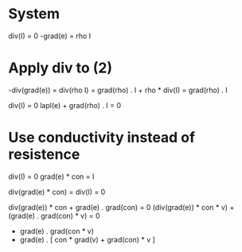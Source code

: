 
# System

div(I) = 0
-grad(e) = rho I


# Apply div to (2)

-div(grad(e)) = div(rho I) = grad(rho) . I + rho * div(I) = grad(rho) . I

div(I) = 0
lapl(e) + grad(rho) . I = 0

# Use conductivity instead of resistence

div(I) = 0
grad(e) * con = I

div(grad(e) * con) = div(I) = 0

div(grad(e)) * con + grad(e) . grad(con) = 0
(div(grad(e)) * con * v) + (grad(e) . grad(con) * v) = 0

- grad(e) . grad(con * v)
- grad(e) . [ con * grad(v) + grad(con) * v ]
